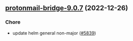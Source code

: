 

## [protonmail-bridge-9.0.7](https://github.com/truecharts/charts/compare/protonmail-bridge-9.0.6...protonmail-bridge-9.0.7) (2022-12-26)

### Chore

- update helm general non-major ([#5839](https://github.com/truecharts/charts/issues/5839))
  
  